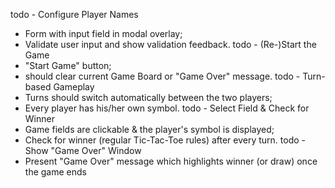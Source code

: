 

todo - Configure Player Names
  - Form with input field in modal overlay;
  - Validate user input and show validation feedback.
todo - (Re-)Start the Game
  - "Start Game" button;
  - should clear current Game Board or "Game Over" message.
todo - Turn-based Gameplay
  - Turns should switch automatically between the two players;
  - Every player has his/her own symbol.
todo - Select Field & Check for Winner
  - Game fields are clickable & the player's symbol is displayed;
  - Check for winner (regular Tic-Tac-Toe rules) after every turn.
todo - Show "Game Over" Window
  - Present "Game Over" message which highlights winner (or draw) once the game ends